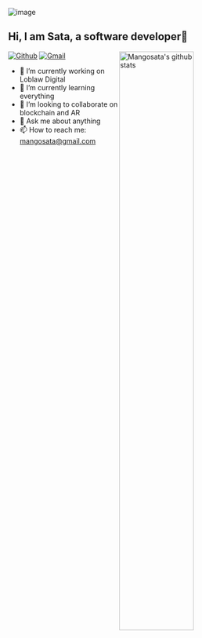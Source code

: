 ![image](https://user-images.githubusercontent.com/33197783/132467652-3109a678-830c-414b-a3d5-1a05866c7780.png)
## Hi, I am Sata, a software developer👋

<img width="55%" align="right" alt="Mangosata's github stats" src="https://github-readme-stats.vercel.app/api?username=Mangosata&show_icons=true&theme=dracula" />

[![Github](https://img.shields.io/badge/-Github-000?style=flat&logo=Github&logoColor=white)](https://github.com/Mangosata)
[![Gmail](https://img.shields.io/badge/-Gmail-c14438?style=flat&logo=Gmail&logoColor=white)](mailto:mangosata@gmail.com)
<!-- [![Linkedin](https://img.shields.io/badge/-LinkedIn-blue?style=flat&logo=Linkedin&logoColor=white)](https://www.linkedin.com/in/ganymede-nil/) -->
<!-- [![Twitter URL](https://img.shields.io/badge/-twitter-F5F5F5?style=flat&logo=Twitter)](https://twitter.com/GanymedeNil) -->

<!-- <img width="55%" align="right" alt="Github" src="https://github.com/Mangosata/Mangosata/blob/master/images/developer.svg" /> -->

- 🔭 I’m currently working on Loblaw Digital
- 🌱 I’m currently learning everything
- 👯 I’m looking to collaborate on blockchain and AR
- 💬 Ask me about anything
- 📫 How to reach me: mangosata@gmail.com
<!-- ### Languages and Tools: -->

